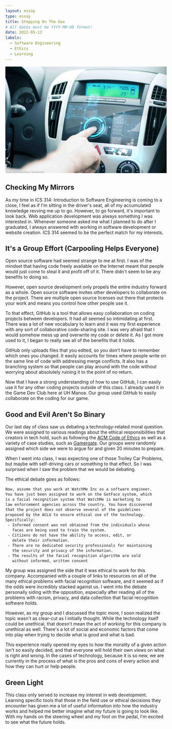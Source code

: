 ```yaml
---
layout: essay
type: essay
title: Stepping On The Gas
# All dates must be YYYY-MM-DD format!
date: 2022-05-13
labels:
  - Software Engineering
  - Ethics
  - Learning
---
```


<img class="ui medium right floated rounded image" src="../images/carcomputer.jpg">

## Checking My Mirrors
As my time in ICS 314: Introduction to Software Engineering is coming to a close, I feel as if I'm sitting in the driver's seat, all of my accumulated knowledge revving me up to go. However, to go forward, it's important to look back. Web application development was always something I was interested in. Whenever someone asked me what I planned to do after I graduated, I always answered with working in software development or website creation. ICS 314 seemed to be the perfect match for my interests.

## It's a Group Effort (Carpooling Helps Everyone)
Open source software had seemed strange to me at first. I was of the mindset that having code freely available on the Internet meant that people would just come to steal it and profit off of it. There didn't seem to be any benefits to doing so. 

However, open source development only propels the entire industry forward as a whole. Open source software invites other developers to collaborate on the project. There are multiple open source licenses out there that protects your work and means you control how other people use it. 

To that effect, GitHub is a tool that allows easy collaboration on coding projects between developers. It had all seemed so intimidating at first. There was a lot of new vocabulary to learn and it was my first experience with any sort of collaborative code-sharing site. I was very afraid that I would somehow mess up and overwrite my code or delete it. As I got more used to it, I began to really see all of the benefits that it holds. 
 
GitHub only uploads files that you edited, so you don't have to remember which ones you changed. It easily accounts for times where people write on the same line of code with addressing merge conflicts. It also has a branching system so that people can play around with the code without worrying about absolutely ruining it to the point of no return.

Now that I have a strong understanding of how to use GitHub, I can easily use it for any other coding projects outside of this class. I already used it in the Game Dev Club here at UH Manoa. Our group used GitHub to easily collaborate on the coding for our game.

## Good and Evil Aren't So Binary 
Our last day of class saw us debating a technology-related moral question. We were assigned to various readings about the ethical responsibilities that creators in tech hold, such as following the [ACM Code of Ethics](https://www.acm.org/code-of-ethics) as well as a variety of case studies, such as [Gamergate](https://en.wikipedia.org/wiki/Gamergate_(harassment_campaign)). Our groups were randomly assigned which side we were to argue for and given 20 minutes to prepare.

When I went into class, I was expecting one of those Trolley Car Problems, but maybe with self-driving cars or something to that effect. So I was surprised when I saw the problem that we would be debating. 

The ethical debate goes as follows:
```
Now, assume that you work at WatchMe Inc as a software engineer. 
You have just been assigned to work on the GetFace system, which 
is a facial recognition system that WatchMe is marketing to 
law enforcement agencies across the country. You have discovered 
that the project does not observe several of the guidelines 
proposed by the ACLU to ensure ethical use of the technology. 
Specifically: 
 - Informed consent was not obtained from the individuals whose 
   faces are being used to train the system. 
 - Citizens do not have the ability to access, edit, or 
   delete their information.
 - There are no dedicated security professionals for maintaining
   the security and privacy of the information.
 - The results of the facial recognition algorithm are sold 
   without informed, written consent
```
My group was assigned the side that it was ethical to work for this company. Accompanied with a couple of links to resources on all of the many ethical problems with facial recognition software, and it seemed as if the odds were incredibly stacked against us. I went into the debate personally siding with the opposition, especially after reading all of the problems with racism, privacy, and data collection that facial recognition software holds. 

However, as my group and I discussed the topic more, I soon realized the topic wasn't as clear-cut as I initially thought. While the technology itself could be unethical, that doesn't mean the act of working for this company is unethical as well. There's a lot of social and economic factors that come into play when trying to decide what is good and what is bad. 

This experience really opened my eyes to how the morality of a given action isn't so easily decided, and that everyone will hold their own views on what is right and wrong. In the cases of technology, because it is so new, we are currently in the process of what is the pros and cons of every action and how they can hurt or help people. 

## Green Light
This class only served to increase my interest in web development. Learning specific tools that those in the field use or ethical decisions they encounter has given me a lot of useful information into how the industry works and helped me better imagine what my future is going to look like. With my hands on the steering wheel and my foot on the pedal, I'm excited to see what the future holds. 